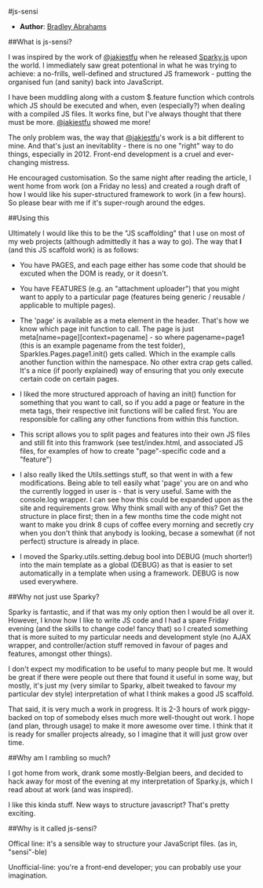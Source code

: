 #js-sensi

* **Author**: [Bradley Abrahams](https://github.com/mrkipling)

##What is js-sensi?

I was inspired by the work of [@jakiestfu](https://github.com/jakiestfu) when he released [Sparky.js](http://sparkyjs.com "Sparky.js homepage") upon the world. I immediately saw great potentional in what he was trying to achieve: a no-frills, well-defined and structured JS framework - putting the organised fun (and sanity) back into JavaScript.

I have been muddling along with a custom $.feature function which controls which JS should be executed and when, even (especially?) when dealing with a compiled JS files. It works fine, but I've always thought that there must be more. [@jakiestfu](https://github.com/jakiestfu) showed me more!

The only problem was, the way that [@jakiestfu](https://github.com/jakiestfu)'s work is a bit different to mine. And that's just an inevitablity - there is no one "right" way to do things, especially in 2012. Front-end development is a cruel and ever-changing mistress.

He encouraged customisation. So the same night after reading the article, I went home from work (on a Friday no less) and created a rough draft of how I would like his super-structured framework to work (in a few hours). So please bear with me if it's super-rough around the edges.

##Using this

Ultimately I would like this to be the "JS scaffolding" that I use on most of my web projects (although admittedly it has a way to go). The way that **I** (and this JS scaffold work) is as follows:

* You have PAGES, and each page either has some code that should be excuted when the DOM is ready, or it doesn't.

* You have FEATURES (e.g. an "attachment uploader") that you might want to apply to a particular page (features being generic / reusable / applicable to multiple pages).

* The 'page' is available as a meta element in the header. That's how we know which page init function to call. The page is just meta[name=page][context=pagename] - so where pagename=page1 (this is an example pagename from the test folder), Sparkles.Pages.page1.init() gets called. Which in the example calls another function within the namespace. No other extra crap gets called. It's a nice (if poorly explained) way of ensuring that you only execute certain code on certain pages.

* I liked the more structured approach of having an init() function for something that you want to call, so if you add a page or feature in the meta tags, their respective init functions will be called first. You are responsible for calling any other functions from within this function.

* This script allows you to split pages and features into their own JS files and still fit into this framwork (see test/index.html, and associated JS files, for examples of how to create "page"-specific code and a "feature")

* I also really liked the Utils.settings stuff, so that went in with a few modifications. Being able to tell easily what 'page' you are on and who the currently logged in user is - that is very useful. Same with the console.log wrapper. I can see how this could be expanded upon as the site and requirements grow. Why think small with any of this? Get the structure in place first; then in a few months time the code might not want to make you drink 8 cups of coffee every morning and secretly cry when you don't think that anybody is looking, becase a somewhat (if not perfect) structure is already in place.

* I moved the Sparky.utils.setting.debug bool into DEBUG (much shorter!) into the main template as a global (DEBUG) as that is easier to set automatically in a template when using a framework. DEBUG is now used everywhere.

##Why not just use Sparky?

Sparky is fantastic, and if that was my only option then I would be all over it. However, I know how I like to write JS code and I had a spare Friday evening (and the skills to change code! fancy that) so I created something that is more suited to my particular needs and development style (no AJAX wrapper, and controller/action stuff removed in favour of pages and features, amongst other things).

I don't expect my modification to be useful to many people but me. It would be great if there were people out there that found it useful in some way, but mostly, it's just my (very similar to Sparky, albeit tweaked to favour my particular dev style) interpretation of what I think makes a good JS scaffold.

That said, it is very much a work in progress. It is 2-3 hours of work piggy-backed on top of somebody elses much more well-thought out work. I hope (and plan, through usage) to make it more awesome over time. I think that it is ready for smaller projects already, so I imagine that it will just grow over time.

##Why am I rambling so much?

I got home from work, drank some mostly-Belgian beers, and decided to hack away for most of the evening at my interpretation of Sparky.js, which I read about at work (and was inspired).

I like this kinda stuff. New ways to structure javascript? That's pretty exciting.

##Why is it called js-sensi?

Offical line: it's a sensible way to structure your JavaScript files. (as in, "sensi"-ble)

Unofficial-line: you're a front-end developer; you can probably use your imagination.
